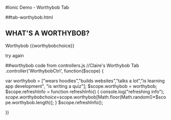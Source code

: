 #Ionic Demo - Worthybob Tab

##tab-worthybob.html
<ion-view view-title="Worthybob">
  <ion-content class="padding">
    <h2>WHAT'S A WORTHYBOB?</h2>
<p class ="wotw">Worthybob {{worthybobchoice}}</p>
<ion-list>
 <!-- <ion-item ng-repeat="w in worthybob">{{w}}</ion-item>-->
</ion-list>
<div ng-click="refreshInfo()">try again</div>
  </ion-content>
</ion-view>

##worthybob code from controllers.js
//Claire's Worthybob Tab
.controller('WorthybobCtrl', function($scope) {

  var worthybob = ["wears hoodies","builds websites","talks a lot","is learning app development", "is writing a quiz"];
  $scope.worthybob = worthybob;
  $scope.refreshInfo = function refreshInfo() {
    console.log("refreshing info");
    $scope.worthybobchoice=$scope.worthybob[Math.floor(Math.random()*$scope.worthybob.length)];
  }
  $scope.refreshInfo();

})

